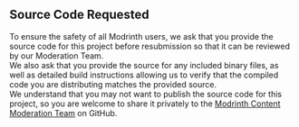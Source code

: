 ## Source Code Requested

To ensure the safety of all Modrinth users, we ask that you provide the source code for this project before resubmission so that it can be reviewed by our Moderation Team.  
We also ask that you provide the source for any included binary files, as well as detailed build instructions allowing us to verify that the compiled code you are distributing matches the provided source.  
We understand that you may not want to publish the source code for this project, so you are welcome to share it privately to the [Modrinth Content Moderation Team](https://github.com/ModrinthModeration) on GitHub.  
